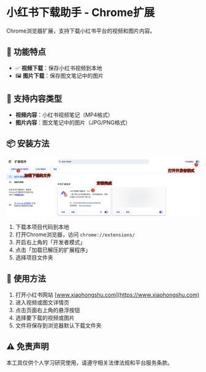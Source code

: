 # 小红书下载助手 - Chrome扩展

Chrome浏览器扩展，支持下载小红书平台的视频和图片内容。

## 🌟 功能特点

- ✅ **视频下载**：保存小红书视频到本地
- 🖼️ **图片下载**：保存图文笔记中的图片

## 📱 支持内容类型

- **视频内容**：小红书视频笔记（MP4格式）
- **图片内容**：图文笔记中的图片（JPG/PNG格式）

## 📦 安装方法
![安装教程](./reference/install.png)

1. 下载本项目代码到本地
2. 打开Chrome浏览器，访问 `chrome://extensions/`
3. 开启右上角的「开发者模式」
4. 点击「加载已解压的扩展程序」
5. 选择项目文件夹


## 🚀 使用方法

1. 打开小红书网站 [www.xiaohongshu.com](https://www.xiaohongshu.com)
2. 进入视频或图文详情页
3. 点击页面右上角的悬浮按钮
4. 选择要下载的视频或图片
5. 文件将保存到浏览器默认下载文件夹

## ⚠️ 免责声明

本工具仅供个人学习研究使用，请遵守相关法律法规和平台服务条款。
